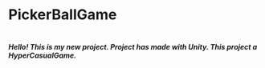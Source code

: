 <h1>PickerBallGame<h1>
<h5>Hello! This is my new project. Project has made with Unity. This project a HyperCasualGame.<h5>
